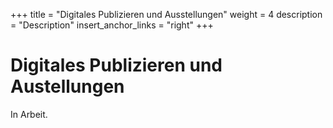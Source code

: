 +++
title = "Digitales Publizieren und Ausstellungen"
weight = 4
description = "Description"
insert_anchor_links = "right"
+++

# Digitales Publizieren und Austellungen

In Arbeit.